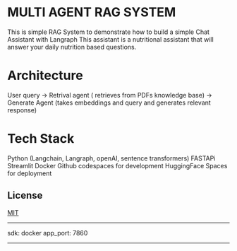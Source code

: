 
# MULTI AGENT RAG SYSTEM

This is simple RAG System to demonstrate how to build a simple Chat Assistant with Langraph
This assistant is a nutritional assistant that will answer your daily nutrition based questions.

# Architecture 

User query -> Retrival agent ( retrieves from PDFs knowledge base) -> Generate Agent (takes embeddings and query and generates relevant response)

# Tech Stack

Python (Langchain, Langraph, openAI, sentence transformers)
FASTAPi
Streamlit
Docker
Github codespaces for development
HuggingFace Spaces for deployment 

## License

[MIT](https://choosealicense.com/licenses/mit/)

---
sdk: docker
app_port: 7860 

---
